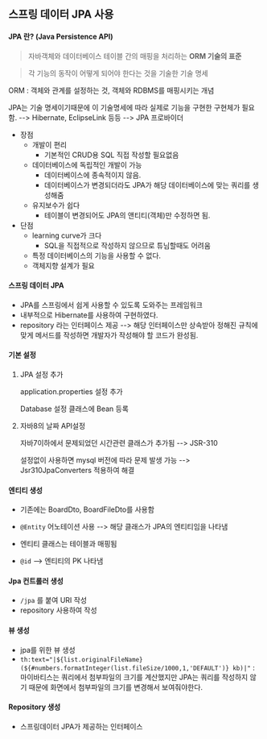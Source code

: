 ## 스프링 데이터 JPA 사용

#### JPA 란? (Java Persistence API)

> 자바객체와 데이터베이스 테이블 간의 매핑을 처리하는 **ORM 기술의 표준** 

> 각 기능의 동작이 어떻게 되어야 한다는 것을 기술한 기술 명세 

ORM : 객체와 관계를 설정하는 것, 객체와 RDBMS를 매핑시키는 개념

JPA는 기술 명세이기때문에 이 기술명세에 따라 실제로 기능을 구현한 구현체가 필요함. --> Hibernate, EclipseLink 등등 --> JPA 프로바이더 

- 장점
  - 개발이 편리
    - 기본적인 CRUD용 SQL 직접 작성할 필요없음 
  - 데이터베이스에 독립적인 개발이 가능
    - 데이터베이스에 종속적이지 않음. 
    - 데이터베이스가 변경되더라도 JPA가 해당 데이터베이스에 맞는 쿼리를 생성해줌 
  - 유지보수가 쉽다
    - 테이블이 변경되어도 JPA의 앤티티(객체)만 수정하면 됨.
- 단점
  - learning curve가 크다
    - SQL을 직접적으로 작성하지 않으므로 튜님할때도 어려움
  - 특정 데이터베이스의 기능을 사용할 수 없다. 
  - 객체지향 설계가 필요 



#### 스프링 데이터 JPA 

- JPA를 스프링에서 쉽게 사용할 수 있도록 도와주는 프레임워크
- 내부적으로 Hibernate를 사용하여 구현하였다. 
- repository 라는 인터페이스 제공 --> 해당 인터페이스만 상속받아 정해진 규칙에 맞게 메서드를 작성하면 개발자가 작성해야 할 코드가 완성됨. 



#### 기본 설정 

1. JPA 설정 추가 

   application.properties 설정 추가 

   Database 설정 클래스에 Bean 등록

2. 자바8의 날짜 API설정

   자바7이하에서 문제되었던 시간관련 클래스가 추가됨 --> JSR-310

   설정없이 사용하면 mysql 버전에 따라 문제 발생 가능 --> Jsr310JpaConverters 적용하여 해결 

   

#### 엔티티 생성 

- 기존에는 BoardDto, BoardFileDto를 사용함 

- `@Entity` 어노테이션 사용 --> 해당 클래스가 JPA의 엔티티임을 나타냄 
- 엔티티 클래스는 테이블과 매핑됨 
- `@id` --> 엔티티의 PK 나타냄 



#### Jpa 컨트롤러 생성 

- `/jpa` 를 붙여 URI 작성 
- repository 사용하여 작성



#### 뷰 생성

- jpa를 위한 뷰 생성 
- `th:text="|${list.originalFileName}(${#numbers.formatInteger(list.fileSize/1000,1,'DEFAULT')} kb)|"` : 마이바티스는 쿼리에서 첨부파일의 크기를 계산했지만 JPA는 쿼리를 작성하지 않기 때문에 화면에서 첨부파일의 크기를 변경해서 보여줘야한다.



#### Repository 생성

- 스프링데이터 JPA가 제공하는 인터페이스